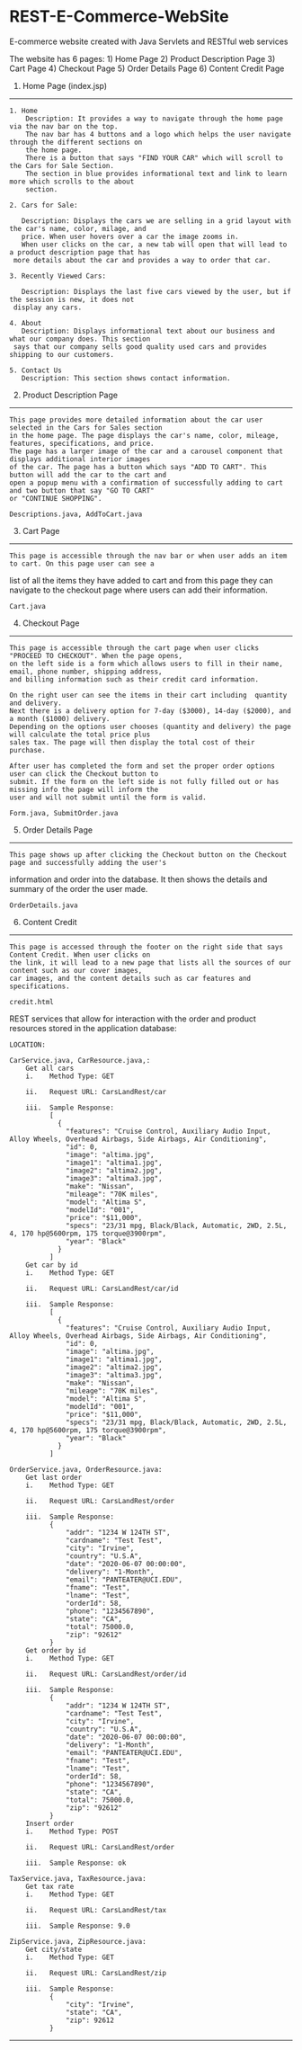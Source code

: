 # REST-E-Commerce-WebSite
E-commerce website created with Java Servlets and RESTful web services


The website has 6 pages:
            1) Home Page
            2) Product Description Page
            3) Cart Page 
            4) Checkout Page
            5) Order Details Page
            6) Content Credit Page


1. Home Page (index.jsp)
__________________________________________________________

	1. Home
	    Description: It provides a way to navigate through the home page via the nav bar on the top.
	    The nav bar has 4 buttons and a logo which helps the user navigate through the different sections on 
	    the home page.
	    There is a button that says "FIND YOUR CAR" which will scroll to the Cars for Sale Section.
	    The section in blue provides informational text and link to learn more which scrolls to the about 
	    section.

	2. Cars for Sale:

	   Description: Displays the cars we are selling in a grid layout with the car's name, color, milage, and 
	   price. When user hovers over a car the image zooms in.
	   When user clicks on the car, a new tab will open that will lead to a product description page that has 
     more details about the car and provides a way to order that car.

	3. Recently Viewed Cars:

	   Description: Displays the last five cars viewed by the user, but if the session is new, it does not 
     display any cars.

	4. About
	   Description: Displays informational text about our business and what our company does. This section 
     says that our company sells good quality used cars and provides shipping to our customers.

	5. Contact Us
	   Description: This section shows contact information.


 2.  Product Description Page
___________________________________________________________

    This page provides more detailed information about the car user selected in the Cars for Sales section 
    in the home page. The page displays the car's name, color, mileage, features, specifications, and price. 
    The page has a larger image of the car and a carousel component that displays additional interior images 
    of the car. The page has a button which says "ADD TO CART". This button will add the car to the cart and 
    open a popup menu with a confirmation of successfully adding to cart and two button that say "GO TO CART" 
    or "CONTINUE SHOPPING".

    Descriptions.java, AddToCart.java


3.  Cart Page
____________________________________________________________
	This page is accessible through the nav bar or when user adds an item to cart. On this page user can see a 
  list of all the items they have added to cart and from this page they can navigate to the checkout page where 
  users can add their information.

	Cart.java

        
4.  Checkout Page
____________________________________________________________

    This page is accessible through the cart page when user clicks "PROCEED TO CHECKOUT". When the page opens, 
    on the left side is a form which allows users to fill in their name, email, phone number, shipping address, 
    and billing information such as their credit card information.

    On the right user can see the items in their cart including  quantity and delivery. 
    Next there is a delivery option for 7-day ($3000), 14-day ($2000), and a month ($1000) delivery.
    Depending on the options user chooses (quantity and delivery) the page will calculate the total price plus 
    sales tax. The page will then display the total cost of their purchase.

    After user has completed the form and set the proper order options user can click the Checkout button to 
    submit. If the form on the left side is not fully filled out or has missing info the page will inform the 
    user and will not submit until the form is valid.

    Form.java, SubmitOrder.java


5.  Order Details Page
____________________________________________________________
	This page shows up after clicking the Checkout button on the Checkout page and successfully adding the user's 
  information and order into the database. It then shows the details and summary of the order the user made.

	OrderDetails.java


6. Content Credit 
____________________________________________________________

    This page is accessed through the footer on the right side that says Content Credit. When user clicks on 
    the link, it will lead to a new page that lists all the sources of our content such as our cover images, 
    car images, and the content details such as car features and specifications.

	credit.html


REST services that allow for interaction with the order and product resources stored in the application database:  


 	LOCATION: 
      	
  	CarService.java, CarResource.java,:
      	Get all cars
        i.    Method Type: GET

        ii.   Request URL: CarsLandRest/car

        iii.  Sample Response:
              [
                {
                  "features": "Cruise Control, Auxiliary Audio Input, Alloy Wheels, Overhead Airbags, Side Airbags, Air Conditioning",
                  "id": 0,
                  "image": "altima.jpg",
                  "image1": "altima1.jpg",
                  "image2": "altima2.jpg",
                  "image3": "altima3.jpg",
                  "make": "Nissan",
                  "mileage": "70K miles",
                  "model": "Altima S",
                  "modelId": "001",
                  "price": "$11,000",
                  "specs": "23/31 mpg, Black/Black, Automatic, 2WD, 2.5L, 4, 170 hp@5600rpm, 175 torque@3900rpm",
                  "year": "Black"
                }
              ]
        Get car by id
        i.    Method Type: GET

        ii.   Request URL: CarsLandRest/car/id

        iii.  Sample Response:
              [
                {
                  "features": "Cruise Control, Auxiliary Audio Input, Alloy Wheels, Overhead Airbags, Side Airbags, Air Conditioning",
                  "id": 0,
                  "image": "altima.jpg",
                  "image1": "altima1.jpg",
                  "image2": "altima2.jpg",
                  "image3": "altima3.jpg",
                  "make": "Nissan",
                  "mileage": "70K miles",
                  "model": "Altima S",
                  "modelId": "001",
                  "price": "$11,000",
                  "specs": "23/31 mpg, Black/Black, Automatic, 2WD, 2.5L, 4, 170 hp@5600rpm, 175 torque@3900rpm",
                  "year": "Black"
                }
              ]

	OrderService.java, OrderResource.java:
  		Get last order
        i.    Method Type: GET

        ii.   Request URL: CarsLandRest/order

        iii.  Sample Response:
              {
                  "addr": "1234 W 124TH ST",
                  "cardname": "Test Test",
                  "city": "Irvine",
                  "country": "U.S.A",
                  "date": "2020-06-07 00:00:00",
                  "delivery": "1-Month",
                  "email": "PANTEATER@UCI.EDU",
                  "fname": "Test",
                  "lname": "Test",
                  "orderId": 58,
                  "phone": "1234567890",
                  "state": "CA",
                  "total": 75000.0,
                  "zip": "92612"
              }
    	Get order by id
        i.    Method Type: GET

        ii.   Request URL: CarsLandRest/order/id

        iii.  Sample Response:
              {
                  "addr": "1234 W 124TH ST",
                  "cardname": "Test Test",
                  "city": "Irvine",
                  "country": "U.S.A",
                  "date": "2020-06-07 00:00:00",
                  "delivery": "1-Month",
                  "email": "PANTEATER@UCI.EDU",
                  "fname": "Test",
                  "lname": "Test",
                  "orderId": 58,
                  "phone": "1234567890",
                  "state": "CA",
                  "total": 75000.0,
                  "zip": "92612"
              }
    	Insert order
        i.    Method Type: POST

        ii.   Request URL: CarsLandRest/order

        iii.  Sample Response: ok

	TaxService.java, TaxResource.java:
    	Get tax rate
        i.    Method Type: GET

        ii.   Request URL: CarsLandRest/tax

        iii.  Sample Response: 9.0

	ZipService.java, ZipResource.java:
    	Get city/state
        i.    Method Type: GET

        ii.   Request URL: CarsLandRest/zip

        iii.  Sample Response: 
              {
                  "city": "Irvine",
                  "state": "CA",
                  "zip": 92612
              }
                  


-------------------------------------------------------------------------------------------------------------------------

  



